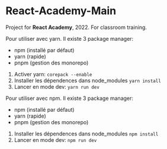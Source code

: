 # React-Academy-Main

Project for **React Academy**, 2022. For classroom training.

Pour utiliser avec yarn.
Il existe 3 package manager:

- npm (installé par défaut)
- yarn (rapide)
- pnpm (gestion des monorepo)

1. Activer yarn: `corepack --enable`
2. Installer les dépendences dans node_modules `yarn install`
3. Lancer en mode dev: `yarn run dev`

Pour utiliser avec npm.
Il existe 3 package manager:

- npm (installé par défaut)
- yarn (rapide)
- pnpm (gestion des monorepo)

1. Installer les dépendences dans node_modules `npm install`
2. Lancer en mode dev: `npm run dev`
